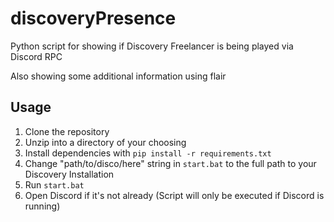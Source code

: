 # discoveryPresence
Python script for showing if Discovery Freelancer is being played via Discord RPC

Also showing some additional information using flair

Usage
---
1. Clone the repository
2. Unzip into a directory of your choosing
3. Install dependencies with `pip install -r requirements.txt`
4. Change "path/to/disco/here" string in `start.bat` to the full path to your Discovery Installation
5. Run `start.bat`
6. Open Discord if it's not already (Script will only be executed if Discord is running)
